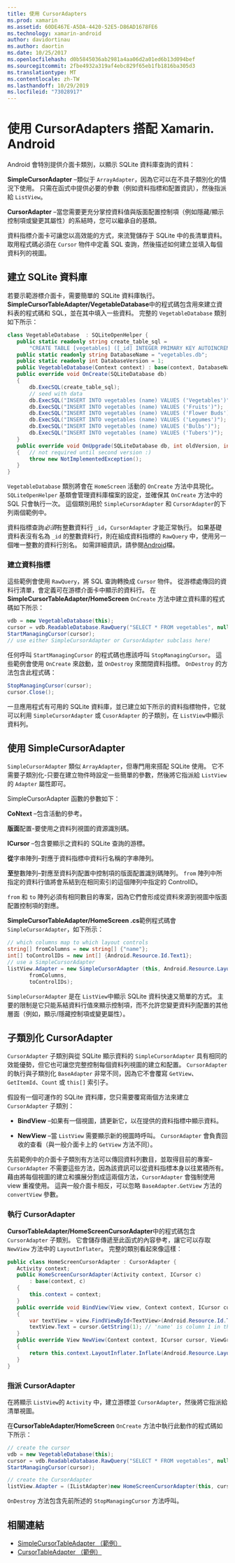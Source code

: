 ```yaml
---
title: 使用 CursorAdapters
ms.prod: xamarin
ms.assetid: 60DE467E-A5DA-4420-52E5-D86AD1678FE6
ms.technology: xamarin-android
author: davidortinau
ms.author: daortin
ms.date: 10/25/2017
ms.openlocfilehash: d0b5845036ab2981a4aa06d2a01ed6b13d094bef
ms.sourcegitcommit: 2fbe4932a319af4ebc829f65eb1fb1816ba305d3
ms.translationtype: MT
ms.contentlocale: zh-TW
ms.lasthandoff: 10/29/2019
ms.locfileid: "73028917"
---
```

# <a name="using-cursoradapters-with-xamarinandroid"></a>使用 CursorAdapters 搭配 Xamarin. Android

Android 會特別提供介面卡類別，以顯示 SQLite 資料庫查詢的資料：

 **SimpleCursorAdapter** –類似于 `ArrayAdapter`，因為它可以在不具子類別化的情況下使用。 只需在函式中提供必要的參數（例如資料指標和配置資訊），然後指派給 `ListView`。

 **CursorAdapter** –當您需要更充分掌控資料值與版面配置控制項（例如隱藏/顯示控制項或變更其屬性）的系結時，您可以繼承自的基類。

資料指標介面卡可讓您以高效能的方式，來流覽儲存于 SQLite 中的長清單資料。 取用程式碼必須在 `Cursor` 物件中定義 SQL 查詢，然後描述如何建立並填入每個資料列的視圖。

## <a name="creating-an-sqlite-database"></a>建立 SQLite 資料庫

若要示範游標介面卡，需要簡單的 SQLite 資料庫執行。 **SimpleCursorTableAdapter/VegetableDatabase**中的程式碼包含用來建立資料表的程式碼和 SQL，並在其中填入一些資料。
完整的 `VegetableDatabase` 類別如下所示：

```csharp
class VegetableDatabase  : SQLiteOpenHelper {
   public static readonly string create_table_sql =
       "CREATE TABLE [vegetables] ([_id] INTEGER PRIMARY KEY AUTOINCREMENT NOT NULL UNIQUE, [name] TEXT NOT NULL UNIQUE)";
   public static readonly string DatabaseName = "vegetables.db";
   public static readonly int DatabaseVersion = 1;
   public VegetableDatabase(Context context) : base(context, DatabaseName, null, DatabaseVersion) { }
   public override void OnCreate(SQLiteDatabase db)
   {
       db.ExecSQL(create_table_sql);
       // seed with data
       db.ExecSQL("INSERT INTO vegetables (name) VALUES ('Vegetables')");
       db.ExecSQL("INSERT INTO vegetables (name) VALUES ('Fruits')");
       db.ExecSQL("INSERT INTO vegetables (name) VALUES ('Flower Buds')");
       db.ExecSQL("INSERT INTO vegetables (name) VALUES ('Legumes')");
       db.ExecSQL("INSERT INTO vegetables (name) VALUES ('Bulbs')");
       db.ExecSQL("INSERT INTO vegetables (name) VALUES ('Tubers')");
   }
   public override void OnUpgrade(SQLiteDatabase db, int oldVersion, int newVersion)
   {   // not required until second version :)
       throw new NotImplementedException();
   }
}
```

`VegetableDatabase` 類別將會在 `HomeScreen` 活動的 `OnCreate` 方法中具現化。 `SQLiteOpenHelper` 基類會管理資料庫檔案的設定，並確保其 `OnCreate` 方法中的 SQL 只會執行一次。 這個類別用於 `SimpleCursorAdapter` 和 `CursorAdapter`的下列兩個範例中。

資料指標查詢*必須*有整數資料行 `_id`，`CursorAdapter` 才能正常執行。 如果基礎資料表沒有名為 `_id` 的整數資料行，則在組成資料指標的 `RawQuery` 中，使用另一個唯一整數的資料行別名。 如需詳細資訊，請參閱[Android](xref:Android.Widget.CursorAdapter)檔。

### <a name="creating-the-cursor"></a>建立資料指標

這些範例會使用 `RawQuery`，將 SQL 查詢轉換成 `Cursor` 物件。 從游標處傳回的資料行清單，會定義可在游標介面卡中顯示的資料行。 在**SimpleCursorTableAdapter/HomeScreen** `OnCreate` 方法中建立資料庫的程式碼如下所示：

```csharp
vdb = new VegetableDatabase(this);
cursor = vdb.ReadableDatabase.RawQuery("SELECT * FROM vegetables", null); // cursor query
StartManagingCursor(cursor);
// use either SimpleCursorAdapter or CursorAdapter subclass here!
```

任何呼叫 `StartManagingCursor` 的程式碼也應該呼叫 `StopManagingCursor`。 這些範例會使用 `OnCreate` 來啟動，並 `OnDestroy` 來關閉資料指標。 `OnDestroy` 的方法包含此程式碼：

```csharp
StopManagingCursor(cursor);
cursor.Close();
```

一旦應用程式有可用的 SQLite 資料庫，並已建立如下所示的資料指標物件，它就可以利用 `SimpleCursorAdapter` 或 `CusorAdapter` 的子類別，在 `ListView`中顯示資料列。

## <a name="using-simplecursoradapter"></a>使用 SimpleCursorAdapter

`SimpleCursorAdapter` 類似 `ArrayAdapter`，但專門用來搭配 SQLite 使用。 它不需要子類別化-只要在建立物件時設定一些簡單的參數，然後將它指派給 `ListView`的 `Adapter` 屬性即可。

SimpleCursorAdapter 函數的參數如下：

 **CoNtext** –包含活動的參考。

 **版面**配置-要使用之資料列視圖的資源識別碼。

 **ICursor** –包含要顯示之資料的 SQLite 查詢的游標。

 **從**字串陣列–對應于資料指標中資料行名稱的字串陣列。

 **至**整數陣列–對應至資料列配置中控制項的版面配置識別碼陣列。 `from` 陣列中所指定的資料行值將會系結到在相同索引的這個陣列中指定的 ControlID。

`from` 和 `to` 陣列必須有相同數目的專案，因為它們會形成從資料來源到視圖中版面配置控制項的對應。

**SimpleCursorTableAdapter/HomeScreen .cs**範例程式碼會 `SimpleCursorAdapter`，如下所示：

```csharp
// which columns map to which layout controls
string[] fromColumns = new string[] {"name"};
int[] toControlIDs = new int[] {Android.Resource.Id.Text1};
// use a SimpleCursorAdapter
listView.Adapter = new SimpleCursorAdapter (this, Android.Resource.Layout.SimpleListItem1, cursor,
       fromColumns,
       toControlIDs);
```

`SimpleCursorAdapter` 是在 `ListView`中顯示 SQLite 資料快速又簡單的方式。 主要的限制是它只能系結資料行值來顯示控制項，而不允許您變更資料列配置的其他層面（例如，顯示/隱藏控制項或變更屬性）。

## <a name="subclassing-cursoradapter"></a>子類別化 CursorAdapter

`CursorAdapter` 子類別與從 SQLite 顯示資料的 `SimpleCursorAdapter` 具有相同的效能優勢，但它也可讓您完整控制每個資料列視圖的建立和配置。 `CursorAdapter` 的執行與子類別化 `BaseAdapter` 非常不同，因為它不會覆寫 `GetView`、`GetItemId`、`Count` 或 `this[]` 索引子。

假設有一個可運作的 SQLite 資料庫，您只需要覆寫兩個方法來建立 `CursorAdapter` 子類別：

- **BindView** –如果有一個視圖，請更新它，以在提供的資料指標中顯示資料。

- **NewView** –當 `ListView` 需要顯示新的視圖時呼叫。 `CursorAdapter` 會負責回收的查看（與一般介面卡上的 `GetView` 方法不同）。

先前範例中的介面卡子類別有方法可以傳回資料列數目，並取得目前的專案– `CursorAdapter` 不需要這些方法，因為該資訊可以從資料指標本身以往累積所有。 藉由將每個視圖的建立和擴展分割成這兩個方法，`CursorAdapter` 會強制使用 view 重複使用。 這與一般介面卡相反，可以忽略 `BaseAdapter.GetView` 方法的 `convertView` 參數。

### <a name="implementing-the-cursoradapter"></a>執行 CursorAdapter

**CursorTableAdapter/HomeScreenCursorAdapter**中的程式碼包含 `CursorAdapter` 子類別。 它會儲存傳遞至此函式的內容參考，讓它可以存取 `NewView` 方法中的 `LayoutInflater`。 完整的類別看起來像這樣：

```csharp
public class HomeScreenCursorAdapter : CursorAdapter {
   Activity context;
   public HomeScreenCursorAdapter(Activity context, ICursor c)
       : base(context, c)
   {
       this.context = context;
   }
   public override void BindView(View view, Context context, ICursor cursor)
   {
       var textView = view.FindViewById<TextView>(Android.Resource.Id.Text1);
       textView.Text = cursor.GetString(1); // 'name' is column 1 in the cursor query
   }
   public override View NewView(Context context, ICursor cursor, ViewGroup parent)
   {
       return this.context.LayoutInflater.Inflate(Android.Resource.Layout.SimpleListItem1, parent, false);
   }
}
```

### <a name="assigning-the-cursoradapter"></a>指派 CursorAdapter

在將顯示 `ListView`的 `Activity` 中，建立游標並 `CursorAdapter`，然後將它指派給清單視圖。

在**CursorTableAdapter/HomeScreen** `OnCreate` 方法中執行此動作的程式碼如下所示：

```csharp
// create the cursor
vdb = new VegetableDatabase(this);
cursor = vdb.ReadableDatabase.RawQuery("SELECT * FROM vegetables", null);
StartManagingCursor(cursor);

// create the CursorAdapter
listView.Adapter = (IListAdapter)new HomeScreenCursorAdapter(this, cursor, false);
```

`OnDestroy` 方法包含先前所述的 `StopManagingCursor` 方法呼叫。

## <a name="related-links"></a>相關連結

- [SimpleCursorTableAdapter （範例）](https://docs.microsoft.com/samples/xamarin/monodroid-samples/simplecursortableadapter)
- [CursorTableAdapter （範例）](https://docs.microsoft.com/samples/xamarin/monodroid-samples/cursortableadapter)
